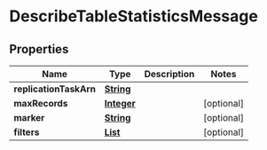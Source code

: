 

# DescribeTableStatisticsMessage

<p/>

## Properties

| Name | Type | Description | Notes |
|------------ | ------------- | ------------- | -------------|
|**replicationTaskArn** | [**String**](String.md) |  |  |
|**maxRecords** | [**Integer**](Integer.md) |  |  [optional] |
|**marker** | [**String**](String.md) |  |  [optional] |
|**filters** | [**List**](List.md) |  |  [optional] |



